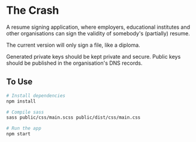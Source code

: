 # The Crash

A resume signing application, where employers, educational institutes and other organisations can sign the validity of somebody's (partially) resume.

The current version will only sign a file, like a diploma.

Generated private keys should be kept private and secure. Public keys should be published in the organisation's DNS records.

## To Use

```bash
# Install dependencies
npm install

# Compile sass
sass public/css/main.scss public/dist/css/main.css

# Run the app
npm start
```
